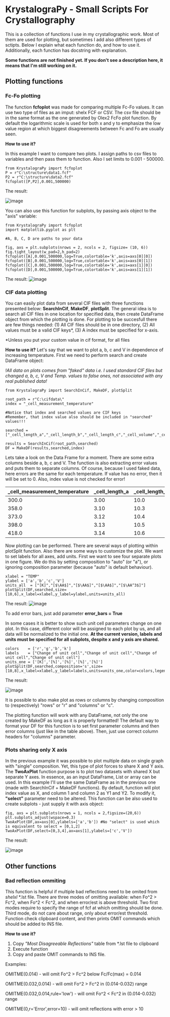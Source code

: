 # KrystalograPy - Small Scripts For Crystallography

This is a collection of functions I use in my crystallographic work. Most of them are used for plotting, but sometimes I add also different types of sctipts. Below I explain what each function do, and how to use it. Additionally, each function has docstring with explanation.

<b>Some functions are not finished yet. If you don't see a description here, it means that I'm still working on it.</b>

## Plotting functions


### Fc-Fo plotting
The function <b>fcfoplot</b> was made for comparing multiple Fc-Fo values. It can use two type of files as an imput: shelx FCF or CSV. The csv file should be in the same format as the one generated by Olex2 FcFo plot function. 
By default the logarithmic scale is used for both x and y to emphasize the low value region at which biggest disagreements between Fc and Fo are usually seen.

**How to use it?**

In this example I want to compare two plots. I assign paths to csv files to variables and then pass them to function. Also I set limits to 0.001 - 500000.

    from KrystalograPy import fcfoplot
    P = r"C:\structure\data1.fcf"
    P2 = r"C:\structure\data2.fcf"
    fcfoplot([P,P2],0.001,500000)
    
The result:
    
    
![image](https://user-images.githubusercontent.com/59794882/181138052-99c3d7f8-d7b6-4438-8826-871008399e4f.png)

You can also use this function for subplots, by passing axis object to the "axis" variable:

    from KrystalograPy import fcfoplot
    import matplotlib.pyplot as plt
    
    #A, B, C, D are paths to your data
    
    fig, axs = plt.subplots(nrows = 2, ncols = 2, figsize= (10, 6))
    fig.tight_layout(w_pad=2,h_pad=2)
    fcfoplot([A],0.001,500000,log=True,colortable='k',axis=axs[0][0])
    fcfoplot([B],0.001,500000,log=True,colortable='k',axis=axs[0][1])
    fcfoplot([C],0.001,500000,log=True,colortable='k',axis=axs[1][0])
    fcfoplot([D],0.001,500000,log=True,colortable='k',axis=axs[1][1])
    
The result:
![image](https://user-images.githubusercontent.com/59794882/181137969-ab07a3c8-c7eb-41da-b752-b0594a676c25.png)

### CIF data plotting

You can easily plot data from several CIF files with three functions presented below: <b>SearchInCif</b>, <b>MakeDF</b>, <b>plotSplit</b>.
The general idea is to search all CIF files in one location for specified data, then create DataFrame object from which the plotting is done. 
For plotting to be succesfull there are few things needed: (1) All CIF files should be in one directory, (2) All values must be a valid CIF keys*, (3) A index must be specified for x-axis.

*Unless you put your custom value in cif format, for all files

**How to use it?**
Let's say that we want to plot a, b, c and V in dependence of increasing temperature. First we need to perform search and create DataFrame object:

*!All data on plots comes from "faked" data i.e. I used standard CIF files but changed a, b, c, V and Temp. values to false ones, not associated with any real published data!*

    from KrystalograPy import SearchInCif, MakeDF, plotSplit
    
    root_path = r"C:\cifdata\"
    index = "_cell_measurement_temperature"
    
    #Notice that index and searched values are CIF keys
    #Remember, that index value also should be included in "searched" values!!!
    
    searched = ["_cell_length_a","_cell_length_b","_cell_length_c","_cell_volume","_cell_measurement_temperature"]
    
    results = SearchInCif(root_path,searched)
    DF = MakeDF(results,searched,index)

Lets take a look on the Data Frame for a moment. There are some extra columns beside a, b, c and V.
The function is also extracting error values and puts them to separate columns. Of course, because I used faked data, here errors are the same for each temperature.
If value has no error, then it will be set to 0. Also, index value is not checked for error!

|_cell_measurement_temperature|_cell_length_a|_cell_length_b|_cell_length_c|_cell_volume|_cell_length_a_error|_cell_length_b_error|_cell_length_c_error|_cell_volume_error|
|-----------------------------|--------------|--------------|--------------|------------|---------------------|---------------------|---------------------|------------------|
|300.0|3.00|10.0|12.0|360.0000|0.19|0.02|0.06|0.0500|
|358.0|	3.10|	10.3|	12.5|	399.1250|	0.19|	0.02|	0.06|	0.0050|
|373.0|	3.12|	10.4|	12.7|	412.0896|	0.19|	0.02|	0.06|	0.0005|
|398.0|	3.13|	10.5|	13.1|	430.5315|	0.19|	0.02|	0.06|	0.0005|
|418.0|	3.14|	10.6|	13.3|	442.6772|	0.19|	0.02|	0.06|	0.0005|

Now plotting can be performed. There are several ways of plotting within plotSplit function. Also there are some ways to customize the plot. We want to set labels for all axes, add units. First we want to see four separate plots in one figure. We do this by setting composition to "auto" (or "a"), or ignoring composition parameter (because "auto" is default behaviour).

    xlabel = "TEMP"
    ylabel = ['a','b','c','V']
    units_all  = ["[K]","[$\AA$]","[$\AA$]","[$\AA$]","[$\AA^3$]"]
    plotSplit(DF,searched,size=[10,6],x_label=xlabel,y_label=ylabel,units=units_all)

The result:
![image](https://user-images.githubusercontent.com/59794882/181144518-464f4401-8666-464f-9bdd-36a6a4c2c7de.png)

To add error bars, just add parameter **error_bars = True**

In some cases it is better to show such unit cell parameters change on one plot. In this case, different color will be assigned to each plot by us, and all data will be normalized to the initial one. **At the current version, labels and units must be specified for all subplots, despite x and y axis are shared.**

    colors    = ['r','g','b','k']
    labels    = ["Change of unit cell","Change of unit cell","Change of unit cell","Change of unit cell"]
    units_one = ['[K]','[%]','[%]','[%]','[%]']
    plotSplit(DF,searched,composition='s',size=[10,8],x_label=xlabel,y_label=labels,units=units_one,color=colors,legend=True)
    
The result:

![image](https://user-images.githubusercontent.com/59794882/181145662-08106bcc-27bb-4d95-a3aa-e88ffde82ac9.png)

It is possible to also make plot as rows or columns by changing composition to (respectively) "rows" or "r" and "columns" or "c".

The plotting function will work with any DataFrame, not only the one created by MakeDF as long as it is properly formatted! The default way to format your DF for this function is to set first parameter columns and then error columns (just like in the table above). Then, just use correct column headers for "columns" parameter.

### Plots sharing only X axis

In the previous example it was possible to plot multiple data on single graph with "single" composition. Yet, this type of plot forces to share X and Y axis. The **TwoAxPlot** function purpose is to plot two datasets with shared X but separate Y axes.
In essence, as an input DataFrame, List or array can be used. In this example I'll use the same DataFrame as in the previous one (made with SearchInCif + MakeDF functions). 
By default, function will plot index value as X, and column 1 and column 2 as Y1 and Y2. To modify it, **"select"** parameter need to be altered.
This function can be also used to create subplots - just supply it with axis object:

    fig, axs = plt.subplots(nrows = 1, ncols = 2,figsize=(20,6))
    plt.subplots_adjust(wspace=0.3)
    TwoAxPlot(DF,ax=axs[0],ylabels=['a','b']) #No "select" is used which is equivalent to select = [0,1,2]
    TwoAxPlot(DF,select=[0,3,4],ax=axs[1],ylabels=['c','V'])

The result:

![image](https://user-images.githubusercontent.com/59794882/181167423-34fa78f8-1f8e-4f0e-8243-4b5d44a707a9.png)


## Other functions

### Bad reflection ommiting
This function is helpful if multiple bad reflections need to be omited from *shelxl* *.lst file. There are three modes of omitting available: when Fo^2 > Fc^2, when Fo^2 < Fc^2, and when error/est is above threshold.
Two first modes require to specify the range of fcf at which omitting should be done. Third mode, do not care about range, only about error/est threshold.
Function check clipboard content, and then prints OMIT commands which should be added to INS file.

**How to use it?**
1) Copy *"Most Disagreeable Reflections"* table from *.lst file to clipboard
2) Execute function
3) Copy and paste OMIT commands to INS file.

Examples: 

OMITME(0.014)       - will omit Fo^2 > Fc^2 below Fc/Fc(max) = 0.014

OMITME(0.032,0.014) - will omit Fo^2 > Fc^2 in (0.014-0.032) range

OMITME(0.032,0.014,rule='low') - will omit Fo^2 < Fc^2 in (0.014-0.032) range

OMITME(0,r='Error',error=10)   - will omit reflections with error > 10
